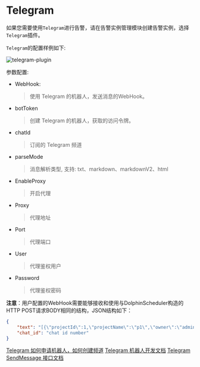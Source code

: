 # Telegram

如果您需要使用`Telegram`进行告警，请在告警实例管理模块创建告警实例，选择`Telegram`插件。

`Telegram`的配置样例如下:

![telegram-plugin](/img/alert/telegram-plugin.png)

参数配置:
* WebHook:
  > 使用 Telegram 的机器人，发送消息的WebHook。
* botToken
  > 创建 Telegram 的机器人，获取的访问令牌。
* chatId
  > 订阅的 Telegram 频道
* parseMode
  > 消息解析类型, 支持: txt、markdown、markdownV2、html
* EnableProxy
  > 开启代理
* Proxy
  > 代理地址
* Port
  > 代理端口
* User
  > 代理鉴权用户
* Password
  > 代理鉴权密码

**注意**：用户配置的WebHook需要能够接收和使用与DolphinScheduler构造的HTTP POST请求BODY相同的结构，JSON结构如下：
```json
{
    "text": "[{\"projectId\":1,\"projectName\":\"p1\",\"owner\":\"admin\",\"processId\":35,\"processDefinitionCode\":4928367293568,\"processName\":\"s11-3-20220324084708668\",\"taskCode\":4928359068928,\"taskName\":\"s1\",\"taskType\":\"SHELL\",\"taskState\":\"FAILURE\",\"taskStartTime\":\"2022-03-24 08:47:08\",\"taskEndTime\":\"2022-03-24 08:47:09\",\"taskHost\":\"192.168.1.103:1234\",\"logPath\":\"\"}]",
    "chat_id": "chat id number"
}
```

[Telegram 如何申请机器人，如何创建频道](https://core.telegram.org/bots)
[Telegram 机器人开发文档](https://core.telegram.org/bots/api) 
[Telegram SendMessage 接口文档](https://core.telegram.org/bots/api#sendmessage)


